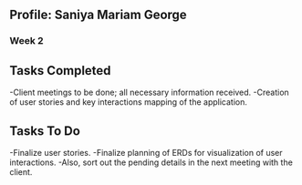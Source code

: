 ## Profile: Saniya Mariam George

### Week 2

## Tasks Completed

-Client meetings to be done; all necessary information received.
-Creation of user stories and key interactions mapping of the application.

## Tasks To Do
-Finalize user stories.
-Finalize planning of ERDs for visualization of user interactions.
-Also, sort out the pending details in the next meeting with the client.

